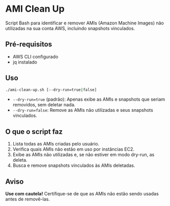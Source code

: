 # AMI Clean Up

Script Bash para identificar e remover AMIs (Amazon Machine Images) não utilizadas na sua conta AWS, incluindo snapshots vinculados.

## Pré-requisitos

- AWS CLI configurado
- jq instalado

## Uso

```bash
./ami-clean-up.sh [--dry-run=true|false]
```

- `--dry-run=true` (padrão): Apenas exibe as AMIs e snapshots que seriam removidos, sem deletar nada.
- `--dry-run=false`: Remove as AMIs não utilizadas e seus snapshots vinculados.

## O que o script faz

1. Lista todas as AMIs criadas pelo usuário.
2. Verifica quais AMIs não estão em uso por instâncias EC2.
3. Exibe as AMIs não utilizadas e, se não estiver em modo dry-run, as deleta.
4. Busca e remove snapshots vinculados às AMIs deletadas.

## Aviso

**Use com cautela!** Certifique-se de que as AMIs não estão sendo usadas antes de removê-las.
